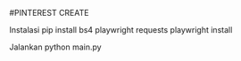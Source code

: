 #PINTEREST CREATE

Instalasi
pip install bs4 playwright requests
playwright install

Jalankan
python main.py
